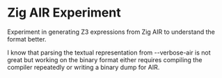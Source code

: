 # Zig AIR Experiment

Experiment in generating Z3 expressions from Zig AIR to understand the format better.

I know that parsing the textual representation from --verbose-air is not great but working on the binary format either requires compiling the compiler repeatedly or writing a binary dump for AIR.

